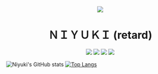 
<h1 align="center"><img src=https://user-images.githubusercontent.com/75905663/120483965-e47e2780-c3b2-11eb-8a98-c308edf70edd.gif></h2>
<h1 align="center">ＮＩＹＵＫＩ (retard)</h1>

<p align="center">
  <a href="https://discord.gg/QXghTbvpGU"><img src="https://img.shields.io/badge/Serendia%20Squad%20-006400.svg?&style=for-the-badge&logo=discord&logoColor=white"></a>
  <a href="https://discord.com/users/730448609790787585"><img src="https://img.shields.io/badge/Niyuki%20-808080.svg?&style=for-the-badge&logo=discord&logoColor=white"></a>
  <a href="https://github.com/niyuki"><img src="https://img.shields.io/badge/Github%20-1d202b.svg?&style=for-the-badge&logo=github&logoColor=white"></a>
    <a href="https://npmjs.com/package/niyuki-cli"><img src="https://img.shields.io/badge/My%20Own%20NPM%20Package%20-ff2050.svg?&style=for-the-badge&logo=npm&logoColor=white"></a>
</p>

![Niyuki's GitHub stats](https://github-readme-stats.vercel.app/api?username=niyuki&show_icons=true&theme=merko&border_color=39ff14)
[![Top Langs](https://github-readme-stats.vercel.app/api/top-langs/?username=niyuki&layout=compact&text_color=68B487&title_color=97B901&bg_color=0A0F0B&border_color=39ff14)](https://github.com/niyuki)
